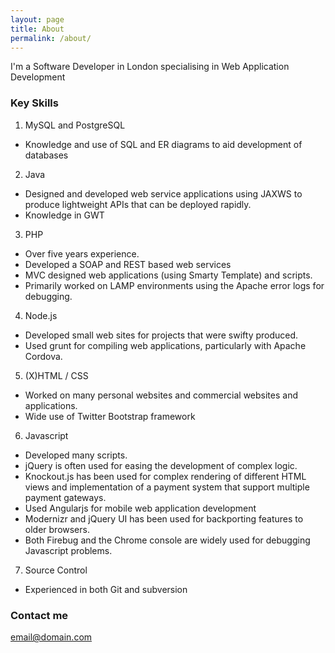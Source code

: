```yaml
---
layout: page
title: About
permalink: /about/
---
```


I'm a Software Developer in London specialising in Web Application Development

### Key Skills

1. MySQL and PostgreSQL
* Knowledge and use of SQL and ER diagrams to aid development of databases
2. Java
* Designed and developed web service applications using JAX­WS to produce lightweight APIs that can be deployed rapidly.
* Knowledge in GWT
3. PHP
* Over five years experience.
* Developed a SOAP and REST based web services
* MVC designed web applications (using Smarty Template) and scripts.
* Primarily worked on LAMP environments using the Apache error logs for debugging.
4. Node.js
* Developed small web sites for projects that were swifty produced.
* Used grunt for compiling web applications, particularly with Apache Cordova.
5. (X)HTML / CSS
* Worked on many personal websites and commercial websites and applications.
* Wide use of Twitter Bootstrap framework
6. Javascript
* Developed many scripts.
* jQuery is often used for easing the development of complex logic.
* Knockout.js has been used for complex rendering of different HTML views and implementation of a payment system that support multiple payment gateways.
* Used Angularjs for mobile web application development
* Modernizr and jQuery UI has been used for back­porting features to older browsers.
* Both Firebug and the Chrome console are widely used for debugging Javascript problems.
7. Source Control
* Experienced in both Git and subversion

### Contact me

[email@domain.com](mailto:email@domain.com)
